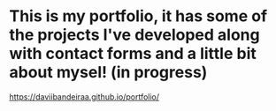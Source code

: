 # This is my portfolio, it has some of the projects I've developed along with contact forms and a little bit about mysel! (in progress)

https://daviibandeiraa.github.io/portfolio/

